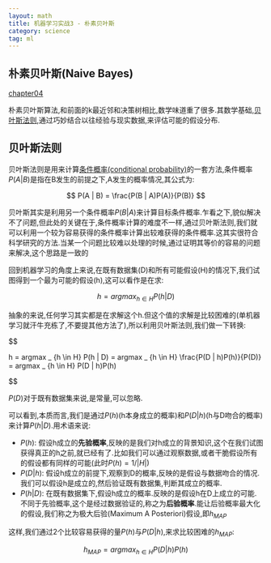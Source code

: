 ```yaml
---
layout: math
title: 机器学习实战3 - 朴素贝叶斯
category: science
tag: ml
---
```


## 朴素贝叶斯(Naive Bayes)

[chapter04][chapter04]

朴素贝叶斯算法,和前面的k最近邻和决策树相比,数学味道重了很多.其数学基础,[贝叶斯法则][bayes],通过巧妙结合以往经验与现实数据,来评估可能的假设分布.

## 贝叶斯法则

贝叶斯法则是用来计算[条件概率(conditional probability)][cond]的一套方法,条件概率$P(A|B)$是指在B发生的前提之下,A发生的概率情况,其公式为:

$$
P(A | B) = \frac{P(B | A)P(A)}{P(B)}
$$

贝叶斯其实是利用另一个条件概率$P(B|A)$来计算目标条件概率.乍看之下,貌似解决不了问题,但此处的关键在于,条件概率计算的难度不一样,通过贝叶斯法则,我们就可以利用一个较为容易获得的条件概率计算出较难获得的条件概率.这其实很符合科学研究的方法.当某一个问题比较难以处理的时候,通过证明其等价的容易的问题来解决,这个思路是一致的

回到机器学习的角度上来说,在既有数据集(D)和所有可能假设(H)的情况下,我们试图得到一个最为可能的假设(h),这可以看作是在求:

$$
h = argmax _ {h \in H} P(h | D)
$$

抽象的来说,任何学习其实都是在求解这个h.但这个值的求解是比较困难的(单机器学习就汗牛充栋了,不要提其他方法了),所以利用贝叶斯法则,我们做一下转换:

$$

h = argmax _ {h \in H} P(h | D)
  = argmax _ {h \in H} \frac{P(D | h)P(h)}{P(D)}
  = argmax _ {h \in H} P(D | h)P(h)

$$

$P(D)$对于既有数据集来说,是常量,可以忽略.

可以看到,本质而言,我们是通过$P(h)$(h本身成立的概率)和$P(D | h)$(h与D吻合的概率)来计算$P(h | D)$.用术语来说:

* $P(h)$: 假设h成立的**先验概率**,反映的是我们对h成立的背景知识,这个在我们试图获得真正的h之前,就已经有了.比如我们可以通过观察数据,或者干脆假设所有的假设都有同样的可能(此时$P(h) = 1 / | H |$)
* $P(D | h)$: 假设h成立的前提下,观察到D的概率,反映的是假设与数据吻合的情况.我们可以假设h是成立的,然后验证既有数据集,判断其成立的概率.
* $P(h | D)$: 在既有数据集下,假设h成立的概率.反映的是假设h在D上成立的可能.不同于先验概率,这个是经过数据验证的,称之为**后验概率**.能让后验概率最大化的假设,我们称之为极大后验(Maximum A Posteriori)假设,即$h _ {MAP}$

这样,我们通过2个比较容易获得的量$P(h)$与$P(D | h)$,来求比较困难的$h _ {MAP}$:

$$
h _ {MAP} = argmax _ {h \in H} P(D | h)P(h)
$$


















[chapter04]: https://github.com/LelouchHe/machine_learning_in_action_code/tree/master/chapter04
[bayes]: https://en.wikipedia.org/wiki/Bayes%27_theorem
[cond]: https://en.wikipedia.org/wiki/Conditional_probability